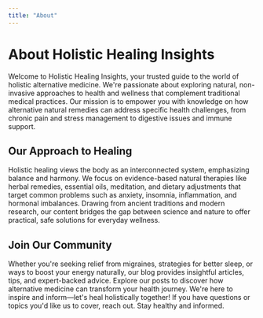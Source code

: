 ```yaml
---
title: "About"
---
```


# About Holistic Healing Insights

Welcome to Holistic Healing Insights, your trusted guide to the world of holistic alternative medicine. We're passionate about exploring natural, non-invasive approaches to health and wellness that complement traditional medical practices. Our mission is to empower you with knowledge on how alternative natural remedies can address specific health challenges, from chronic pain and stress management to digestive issues and immune support.

## Our Approach to Healing

Holistic healing views the body as an interconnected system, emphasizing balance and harmony. We focus on evidence-based natural therapies like herbal remedies, essential oils, meditation, and dietary adjustments that target common problems such as anxiety, insomnia, inflammation, and hormonal imbalances. Drawing from ancient traditions and modern research, our content bridges the gap between science and nature to offer practical, safe solutions for everyday wellness.

## Join Our Community

Whether you're seeking relief from migraines, strategies for better sleep, or ways to boost your energy naturally, our blog provides insightful articles, tips, and expert-backed advice. Explore our posts to discover how alternative medicine can transform your health journey. We're here to inspire and inform—let's heal holistically together! If you have questions or topics you'd like us to cover, reach out. Stay healthy and informed.